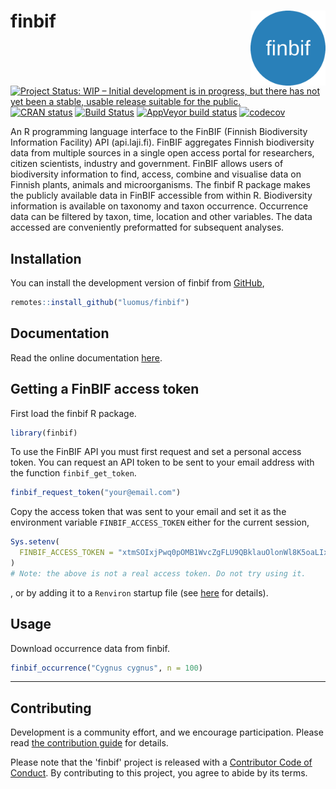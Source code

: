 
# finbif <img src="man/figures/logo.png" align="right" alt="" width="120">
[![Project Status: WIP – Initial development is in progress, but there has not yet been a stable, usable release suitable for the public.](https://www.repostatus.org/badges/latest/wip.svg)](https://www.repostatus.org/#wip) [![CRAN status](https://www.r-pkg.org/badges/version-last-release/finbif)](https://cran.r-project.org/package=finbif) [![Build Status](https://travis-ci.com/luomus/finbif.svg?branch=master)](https://travis-ci.com/luomus/finbif) [![AppVeyor build status](https://ci.appveyor.com/api/projects/status/github/luomus/finbif?branch=master&svg=true)](https://ci.appveyor.com/project/luomus/finbif/branch/master) [![codecov](https://codecov.io/gh/luomus/finbif/branch/master/graph/badge.svg)](https://codecov.io/github/luomus/finbif/branch/master)

An R programming language interface to the FinBIF (Finnish Biodiversity
Information Facility) API (api.laji.fi). FinBIF aggregates Finnish biodiversity
data from multiple sources in a single open access portal for researchers,
citizen scientists, industry and government. FinBIF allows users of biodiversity
information to find, access, combine and visualise data on Finnish plants,
animals and microorganisms. The finbif R package makes the publicly available
data in FinBIF accessible from within R. Biodiversity information is available
on taxonomy and taxon occurrence. Occurrence data can be filtered by taxon,
time, location and other variables. The data accessed are conveniently
preformatted for subsequent analyses.
    
## Installation
You can install the development version of finbif from
[GitHub](https://github.com),

```r
remotes::install_github("luomus/finbif")
```

## Documentation
Read the online documentation [here](https://luomus.github.io/finbif).

## Getting a FinBIF access token
First load the finbif R package.

```r
library(finbif)
```

To use the FinBIF API you must first request and set a personal access token.
You can request an API token to be sent to your email address with the function
`finbif_get_token`.

```r
finbif_request_token("your@email.com")
```

Copy the access token that was sent to your email and set it as the environment
variable `FINBIF_ACCESS_TOKEN` either for the current session,

```r
Sys.setenv(
  FINBIF_ACCESS_TOKEN = "xtmSOIxjPwq0pOMB1WvcZgFLU9QBklauOlonWl8K5oaLIx8RniJLrvcJU4v9H7Et"
)
# Note: the above is not a real access token. Do not try using it.
```
, or by adding it to a `Renviron` startup file (see
 [here](https://rviews.rstudio.com/2017/04/19/r-for-enterprise-understanding-r-s-startup/)
 for details). 

## Usage
Download occurrence data from finbif.

```r
finbif_occurrence("Cygnus cygnus", n = 100)
```

----

## Contributing
Development is a community effort, and we encourage participation. Please read
[the contribution guide](CONTRIBUTING.md) for details.

Please note that the 'finbif' project is released with a 
[Contributor Code of Conduct](CODE_OF_CONDUCT.md). By contributing to this
project, you agree to abide by its terms.
